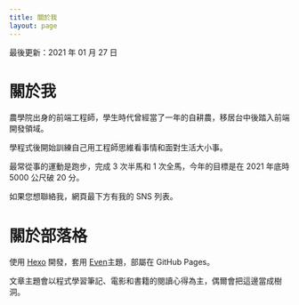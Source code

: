 ```yaml
---
title: 關於我
layout: page
---
```


最後更新：2021 年 01 月 27 日
# 關於我

農學院出身的前端工程師，學生時代曾經當了一年的自耕農，移居台中後踏入前端開發領域。  

學程式後開始訓練自己用工程師思維看事情和面對生活大小事。  

最常從事的運動是跑步，完成 3 次半馬和 1 次全馬，今年的目標是在 2021 年底時 5000 公尺破 20 分。

如果您想聯絡我，網頁最下方有我的 SNS 列表。  

# 關於部落格

使用 [Hexo](https://hexo.io/) 開發，套用 [Even](https://github.com/ahonn/hexo-theme-even)主題，部屬在 GitHub Pages。  

文章主題會以程式學習筆記、電影和書籍的閱讀心得為主，偶爾會把這邊當成樹洞。

